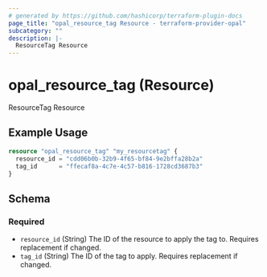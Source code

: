 ```yaml
---
# generated by https://github.com/hashicorp/terraform-plugin-docs
page_title: "opal_resource_tag Resource - terraform-provider-opal"
subcategory: ""
description: |-
  ResourceTag Resource
---
```


# opal_resource_tag (Resource)

ResourceTag Resource

## Example Usage

```terraform
resource "opal_resource_tag" "my_resourcetag" {
  resource_id = "cdd06b0b-32b9-4f65-bf84-9e2bffa28b2a"
  tag_id      = "ffecaf8a-4c7e-4c57-b816-1728cd3687b3"
}
```

<!-- schema generated by tfplugindocs -->
## Schema

### Required

- `resource_id` (String) The ID of the resource to apply the tag to. Requires replacement if changed.
- `tag_id` (String) The ID of the tag to apply. Requires replacement if changed.


